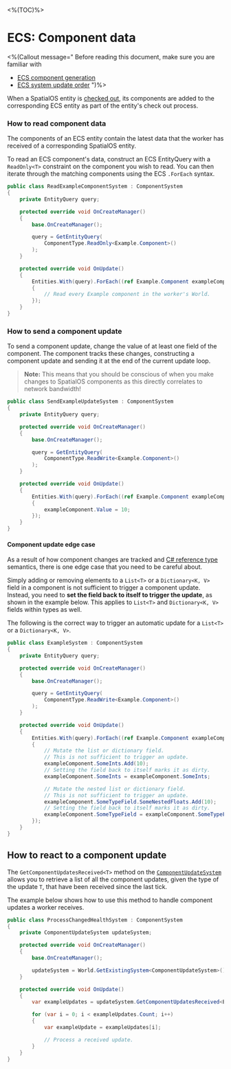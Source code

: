 <%(TOC)%>

# ECS: Component data

<%(Callout message="
Before reading this document, make sure you are familiar with

  * [ECS component generation]({{urlRoot}}/reference/concepts/code-generation)
  * [ECS system update order]({{urlRoot}}/reference/workflows/ecs/concepts/system-update-order)
")%>

When a SpatialOS entity is [checked out]({{urlRoot}}/reference/glossary#checking-out), its components are added to the corresponding ECS entity as part of the entity's check out process.

### How to read component data

The components of an ECS entity contain the latest data that the worker has received of a corresponding SpatialOS entity.

To read an ECS component's data, construct an ECS EntityQuery with a `ReadOnly<T>` constraint on the component you wish to read. You can then iterate through the matching components using the ECS `.ForEach` syntax.

```csharp
public class ReadExampleComponentSystem : ComponentSystem
{
    private EntityQuery query;

    protected override void OnCreateManager()
    {
        base.OnCreateManager();

        query = GetEntityQuery(
            ComponentType.ReadOnly<Example.Component>()
        );
    }

    protected override void OnUpdate()
    {
        Entities.With(query).ForEach((ref Example.Component exampleComponent) =>
        {
            // Read every Example component in the worker's World.
        });
    }
}
```

### How to send a component update

To send a component update, change the value of at least one field of the component. The component tracks these changes, constructing a component update and sending it at the end of the current update loop.

> **Note:** This means that you should be conscious of when you make changes to SpatialOS components as this directly correlates to network bandwidth!

```csharp
public class SendExampleUpdateSystem : ComponentSystem
{
    private EntityQuery query;

    protected override void OnCreateManager()
    {
        base.OnCreateManager();

        query = GetEntityQuery(
            ComponentType.ReadWrite<Example.Component>()
        );
    }

    protected override void OnUpdate()
    {
        Entities.With(query).ForEach((ref Example.Component exampleComponent) =>
        {
            exampleComponent.Value = 10;
        });
    }
}
```

#### Component update edge case

As a result of how component changes are tracked and [C# reference type](https://docs.microsoft.com/en-us/dotnet/csharp/language-reference/keywords/reference-types) semantics, there is one edge case that you need to be careful about.

Simply adding or removing elements to a `List<T>` or a `Dictionary<K, V>` field in a component is not sufficient to trigger a component update. Instead, you need to **set the field back to itself to trigger the update**, as shown in the example below. This applies to `List<T>` and `Dictionary<K, V>` fields within types as well.

The following is the correct way to trigger an automatic update for a `List<T>` or a `Dictionary<K, V>`.

```csharp
public class ExampleSystem : ComponentSystem
{
    private EntityQuery query;

    protected override void OnCreateManager()
    {
        base.OnCreateManager();

        query = GetEntityQuery(
            ComponentType.ReadWrite<Example.Component>()
        );
    }

    protected override void OnUpdate()
    {
        Entities.With(query).ForEach((ref Example.Component exampleComponent) =>
        {
            // Mutate the list or dictionary field.
            // This is not sufficient to trigger an update.
            exampleComponent.SomeInts.Add(10);
            // Setting the field back to itself marks it as dirty.
            exampleComponent.SomeInts = exampleComponent.SomeInts;

            // Mutate the nested list or dictionary field.
            // This is not sufficient to trigger an update.
            exampleComponent.SomeTypeField.SomeNestedFloats.Add(10);
            // Setting the field back to itself marks it as dirty.
            exampleComponent.SomeTypeField = exampleComponent.SomeTypeField;
        });
    }
}
```

## How to react to a component update

The `GetComponentUpdatesReceived<T>` method on the [`ComponentUpdateSystem`]({{urlRoot}}/api/core/component-update-system) allows you to retrieve a list of all the component updates, given the type of the update `T`, that have been received since the last tick.

The example below shows how to use this method to handle component updates a worker receives.

```csharp
public class ProcessChangedHealthSystem : ComponentSystem
{
    private ComponentUpdateSystem updateSystem;

    protected override void OnCreateManager()
    {
        base.OnCreateManager();

        updateSystem = World.GetExistingSystem<ComponentUpdateSystem>();
    }

    protected override void OnUpdate()
    {
        var exampleUpdates = updateSystem.GetComponentUpdatesReceived<Example.Update>();

        for (var i = 0; i < exampleUpdates.Count; i++)
        {
            var exampleUpdate = exampleUpdates[i];

            // Process a received update.
        }
    }
}
```
